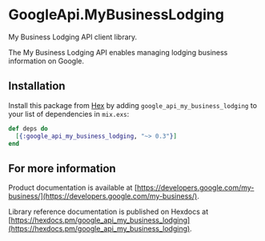 # GoogleApi.MyBusinessLodging

My Business Lodging API client library.

The My Business Lodging API enables managing lodging business information on Google.

## Installation

Install this package from [Hex](https://hex.pm) by adding
`google_api_my_business_lodging` to your list of dependencies in `mix.exs`:

```elixir
def deps do
  [{:google_api_my_business_lodging, "~> 0.3"}]
end
```

## For more information

Product documentation is available at [https://developers.google.com/my-business/](https://developers.google.com/my-business/).

Library reference documentation is published on Hexdocs at
[https://hexdocs.pm/google_api_my_business_lodging](https://hexdocs.pm/google_api_my_business_lodging).
